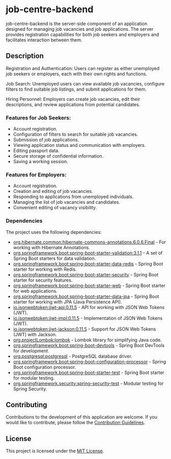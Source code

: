 # job-centre-backend

job-centre-backend is the server-side component of an application designed for managing job vacancies and job applications. The server provides registration capabilities for both job seekers and employers and facilitates interaction between them.

## Description

Registration and Authentication: Users can register as either unemployed job seekers or employers, each with their own rights and functions.

Job Search: Unemployed users can view available job vacancies, configure filters to find suitable job listings, and submit applications for them.

Hiring Personnel: Employers can create job vacancies, edit their descriptions, and review applications from potential candidates.

### Features for Job Seekers:

- Account registration.
- Configuration of filters to search for suitable job vacancies.
- Submission of job applications.
- Viewing application status and communication with employers.
- Editing passport data.
- Secure storage of confidential information.
- Saving a working session.

### Features for Employers:

- Account registration.
- Creation and editing of job vacancies.
- Responding to applications from unemployed individuals.
- Managing the list of job vacancies and candidates.
- Convenient editing of vacancy visibility.

### Dependencies

The project uses the following dependencies:

- [org.hibernate.common:hibernate-commons-annotations:6.0.6.Final](https://mvnrepository.com/artifact/org.hibernate.common/hibernate-commons-annotations/6.0.6.Final) - For working with Hibernate Annotations.
- [org.springframework.boot:spring-boot-starter-validation:3.1.1](https://mvnrepository.com/artifact/org.springframework.boot/spring-boot-starter-validation/3.1.1) - A set of Spring Boot starters for data validation.
- [org.springframework.boot:spring-boot-starter-data-redis](https://mvnrepository.com/artifact/org.springframework.boot/spring-boot-starter-data-redis) - Spring Boot starter for working with Redis.
- [org.springframework.boot:spring-boot-starter-security](https://mvnrepository.com/artifact/org.springframework.boot/spring-boot-starter-security) - Spring Boot starter for security features.
- [org.springframework.boot:spring-boot-starter-web](https://mvnrepository.com/artifact/org.springframework.boot/spring-boot-starter-web) - Spring Boot starter for web applications.
- [org.springframework.boot:spring-boot-starter-data-jpa](https://mvnrepository.com/artifact/org.springframework.boot/spring-boot-starter-data-jpa) - Spring Boot starter for working with JPA (Java Persistence API).
- [io.jsonwebtoken:jjwt-api:0.11.5](https://mvnrepository.com/artifact/io.jsonwebtoken/jjwt-api/0.11.5) - API for working with JSON Web Tokens (JWT).
- [io.jsonwebtoken:jjwt-impl:0.11.5](https://mvnrepository.com/artifact/io.jsonwebtoken/jjwt-impl/0.11.5) - Implementation of JSON Web Tokens (JWT).
- [io.jsonwebtoken:jjwt-jackson:0.11.5](https://mvnrepository.com/artifact/io.jsonwebtoken/jjwt-jackson/0.11.5) - Support for JSON Web Tokens (JWT) with Jackson.
- [org.projectLombok:lombok](https://mvnrepository.com/artifact/org.projectlombok/lombok) - Lombok library for simplifying Java code.
- [org.springframework.boot:spring-boot-devtools](https://mvnrepository.com/artifact/org.springframework.boot/spring-boot-devtools) - Spring Boot DevTools for development.
- [org.postgresql:postgresql](https://mvnrepository.com/artifact/org.postgresql/postgresql) - PostgreSQL database driver.
- [org.springframework.boot:spring-boot-configuration-processor](https://mvnrepository.com/artifact/org.springframework.boot/spring-boot-configuration-processor) - Spring Boot configuration processor.
- [org.springframework.boot:spring-boot-starter-test](https://mvnrepository.com/artifact/org.springframework.boot/spring-boot-starter-test) - Spring Boot starter for modular testing.
- [org.springframework.security:spring-security-test](https://mvnrepository.com/artifact/org.springframework.security/spring-security-test) - Modular testing for Spring Security.

## Contributing

Contributions to the development of this application are welcome. If you would like to contribute, please follow the [Contribution Guidelines](https://github.com/DarlingInSteam/job-centre-backend/blob/master/CODE_OF_CONDUCT.md).

## License

This project is licensed under the [MIT License](https://github.com/DarlingInSteam/job-centre-backend/blob/master/LICENSE).

